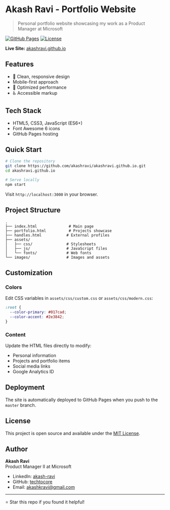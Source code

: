 # Akash Ravi - Portfolio Website

> Personal portfolio website showcasing my work as a Product Manager at Microsoft

[![GitHub Pages](https://img.shields.io/badge/deployed-GitHub%20Pages-blue)](https://akashravi.github.io)
[![License](https://img.shields.io/badge/license-MIT-green)](LICENSE.txt)

**Live Site:** [akashravi.github.io](https://akashravi.github.io)

## Features

- 🎨 Clean, responsive design
-  Mobile-first approach
- 🚀 Optimized performance
- ♿ Accessible markup

## Tech Stack

- HTML5, CSS3, JavaScript (ES6+)
- Font Awesome 6 icons
- GitHub Pages hosting

## Quick Start

```bash
# Clone the repository
git clone https://github.com/akashravi/akashravi.github.io.git
cd akashravi.github.io

# Serve locally
npm start
```

Visit `http://localhost:3000` in your browser.

## Project Structure

```
.
├── index.html              # Main page
├── portfolio.html          # Projects showcase
├── handles.html           # External profiles
├── assets/
│   ├── css/               # Stylesheets
│   ├── js/                # JavaScript files
│   └── fonts/             # Web fonts
└── images/                # Images and assets
```

## Customization

### Colors

Edit CSS variables in `assets/css/custom.css` or `assets/css/modern.css`:

```css
:root {
  --color-primary: #017cad;
  --color-accent: #2e3842;
}
```

### Content

Update the HTML files directly to modify:
- Personal information
- Projects and portfolio items
- Social media links
- Google Analytics ID

## Deployment

The site is automatically deployed to GitHub Pages when you push to the `master` branch.

## License

This project is open source and available under the [MIT License](LICENSE.txt).

## Author

**Akash Ravi**  
Product Manager II at Microsoft

- LinkedIn: [akash-ravi](https://linkedin.com/in/akash-ravi)
- GitHub: [techtocore](https://github.com/techtocore)
- Email: akashkravi@gmail.com

---

⭐ Star this repo if you found it helpful!
